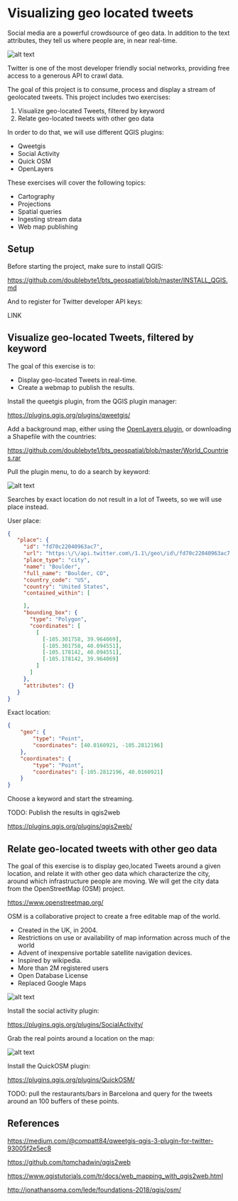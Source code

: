 # Visualizing geo located tweets

Social media are a powerful crowdsource of geo data. In addition to the text attributes, they tell us where people are, in near real-time.

![alt text](love.jpg "Title")

Twitter is one of the most developer friendly social networks, providing free access to a generous API to crawl data.

The goal of this project is to consume, process and display a stream of geolocated tweets. This project includes two exercises:

1. Visualize geo-located Tweets, filtered by keyword
2. Relate geo-located tweets with other geo data

In order to do that, we will use different QGIS plugins:
- Qweetgis
- Social Activity
- Quick OSM
- OpenLayers

These exercises will cover the following topics:

- Cartography
- Projections
- Spatial queries
- Ingesting stream data
- Web map publishing

## Setup

Before starting the project, make sure to install QGIS:

https://github.com/doublebyte1/bts_geospatial/blob/master/INSTALL_QGIS.md

And to register for Twitter developer API keys:

LINK

## Visualize geo-located Tweets, filtered by keyword

The goal of this exercise is to:
- Display geo-located Tweets in real-time.
- Create a webmap to publish the results.

Install the queetgis plugin, from the QGIS plugin manager: 

https://plugins.qgis.org/plugins/qweetgis/

Add a background map, either using the [OpenLayers plugin](https://plugins.qgis.org/plugins/openlayers_plugin/), or downloading a Shapefile with the countries:

https://github.com/doublebyte1/bts_geospatial/blob/master/World_Countries.rar

Pull the plugin menu, to do a search by keyword:

![alt text](qweetgis.png "Title")

Searches by exact location do not result in a lot of Tweets, so we will use place instead.

User place:

```JSON
{
   "place": {
     "id": "fd70c22040963ac7",
     "url": "https:\/\/api.twitter.com\/1.1\/geo\/id\/fd70c22040963ac7.json",
     "place_type": "city",
     "name": "Boulder",
     "full_name": "Boulder, CO",
     "country_code": "US",
     "country": "United States",
     "contained_within": [

     ],
     "bounding_box": {
       "type": "Polygon",
       "coordinates": [
         [
           [-105.301758, 39.964069],
           [-105.301758, 40.094551],
           [-105.178142, 40.094551],
           [-105.178142, 39.964069]
         ]
       ]
     },
     "attributes": {}
   }
}
```

Exact location:

```JSON
{
    "geo": {
        "type": "Point",
        "coordinates": [40.0160921, -105.2812196]
    },
    "coordinates": {
        "type": "Point",
        "coordinates": [-105.2812196, 40.0160921]
    }
}
```
Choose a keyword and start the streaming.

TODO: Publish the results in qgis2web

https://plugins.qgis.org/plugins/qgis2web/

## Relate geo-located tweets with other geo data

The goal of this exercise is to display geo,located Tweets around a given location, and relate it with other geo data which characterize the city, around which infrastructure people are moving. We will get the city data from the OpenStreetMap (OSM) project.

https://www.openstreetmap.org/

OSM is a collaborative project to create a free editable map of the world. 
- Created in the UK, in 2004.
- Restrictions on use or availability of map information across much of the world
- Advent of inexpensive portable satellite navigation devices.
- Inspired by wikipedia.
- More than 2M registered users
- Open Database License
- Replaced Google Maps

![alt text](osm_map.png "Title")

Install the social activity plugin:

https://plugins.qgis.org/plugins/SocialActivity/

Grab the real points around a location on the map:

![alt text](social_activity.png "Title")

Install the QuickOSM plugin:

https://plugins.qgis.org/plugins/QuickOSM/

TODO: pull the restaurants/bars in Barcelona and query for the tweets around an 100 buffers of these points.

## References

https://medium.com/@compatt84/qweetgis-qgis-3-plugin-for-twitter-93005f2e5ec8

https://github.com/tomchadwin/qgis2web

https://www.qgistutorials.com/tr/docs/web_mapping_with_qgis2web.html

http://jonathansoma.com/lede/foundations-2018/qgis/osm/